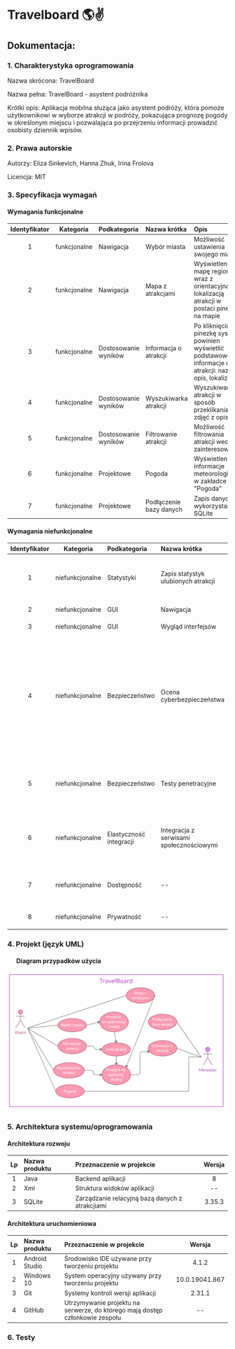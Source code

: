 # Travelboard :earth_americas::v:
## Dokumentacja: 


### 1. Charakterystyka  oprogramowania 
Nazwa skrócona: TravelBoard

Nazwa pełna: TravelBoard - asystent podróżnika

Krótki opis: Aplikacja mobilna służąca jako asystent podróży, która pomoże użytkownikowi w wyborze atrakcji w podróży, pokazująca prognozę pogody w określonym miejscu i pozwalająca po przejrzeniu informacji prowadzić osobisty dziennik wpisów.


### 2. Prawa autorskie 
Autorzy: Eliza Sinkevich, Hanna Zhuk, Irina Frolova

Licencja: MIT

### 3. Specyfikacja wymagań

#### Wymagania funkcjonalne
| Identyfikator | Kategoria | Podkategoria | Nazwa krótka | Opis | Priorytet |
|:-:|:-:|:-|:-|:-|:-:|
|1|funkcjonalne|Nawigacja|Wybór miasta|Możliwość ustawienia swojego miasta|1|
|2|funkcjonalne|Nawigacja|Mapa z atrakcjami|Wyświetlenie mapę regionu wraz z orientacyjną lokalizacją atrakcji w postaci pinezek na mapie|1|
|3|funkcjonalne|Dostosowanie wyników|Informacja o atrakcji|Po kliknięciu na pinezkę system powinien wyświetlić podstawowe informacje o atrakcji: nazwę, opis, lokalizację|1|
|4|funkcjonalne|Dostosowanie wyników|Wyszukiwarka atrakcji|Wyszukiwanie atrakcji w sposób przeklikania zdjęć z opisem|2|
|5|funkcjonalne|Dostosowanie wyników|Filtrowanie atrakcji|Możliwość filtrowania atrakcji według zainteresowań|3|
|6|funkcjonalne|Projektowe|Pogoda|Wyświetlenie informacje meteorologiczne w zakładce "Pogoda"|3|
|7|funkcjonalne|Projektowe|Podłączenie bazy danych|Zapis danych z wykorzystaniem SQLite|2|

#### Wymagania niefunkcjonalne
| Identyfikator | Kategoria | Podkategoria | Nazwa krótka | Opis | Priorytet |
|:-:|:-:|:-|:-|:-|:-:|
|1|niefunkcjonalne|Statystyki|Zapis statystyk ulubionych atrakcji|Dokładny zapis statystyk ulubionych atrakcji użytkownika do systemu doboru podobnych|1|
|2|niefunkcjonalne|GUI|Nawigacja|Szybka nawigacja w aplikacji |1|
|3|niefunkcjonalne|GUI|Wygląd interfejsów|Intuicyjny i estetyczny interfejs|1|
|4|niefunkcjonalne|Bezpieczeństwo|Ocena cyberbezpieczeństwa|Ocena bezpieczeństwa skupia się na zredagowaniu protokołów bezpieczeństwa oraz list kontrolnych, wprowadzeniu standardów pisania kodu, wprowadzeniu zapór bezpieczeństwa i strategii długoterminowej.|3|
|5|niefunkcjonalne|Bezpieczeństwo|Testy penetracyjne|Ocena bieżącego stanu bezpieczeństwa w sposób przeprowadzeniu kontrolowanego ataku|3|
|6|niefunkcjonalne|Elastyczność integracji|Integracja z serwisami społecznościowymi|Elastyczność pod względem możliwości integracji z innymi popularnymi serwisami społecznościowymi |3|
|7|niefunkcjonalne|Dostępność|--| Dostęp dla użytkowników do użytku w dowolnym momencie |1|
|8|niefunkcjonalne|Prywatność|--|Zachowanie prywatności użytkowników|2|


### 4. Projekt (język UML)

#### ⠀⠀Diagram przypadków użycia 

![alt text](img/Diagram.png)


### 5. Architektura systemu/oprogramowania

#### Architektura rozwoju 
| Lp | Nazwa produktu | Przeznaczenie w projekcie | Wersja  | 
|:-:|:-|:-|:-:|
|1|Java|Backend aplikacji|8|
|2|Xml|Struktura widoków aplikacji|--|
|3|SQLite|Zarządzanie relacyjną bazą danych z atrakcjiami | 3.35.3 |


#### Architektura uruchomieniowa 
| Lp | Nazwa produktu | Przeznaczenie w projekcie | Wersja  | 
|:-:|:-|:-|:-:|
|1|Android Studio|Środowisko IDE używane przy tworzeniu projektu|4.1.2|
|2|Windows 10 |System operacyjny używany przy tworzeniu projektu|10.0.19041.867|
|3|Git| Systemy kontroli wersji aplikacji |2.31.1|
|4|GitHub| Utrzymywanie projektu na serwerze, do którego mają dostęp członkowie zespołu|--|


### 6. Testy

